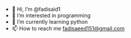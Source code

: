 - 👋 Hi, I’m @fadisaid1
- 👀 I’m interested in programming
- 🌱 I’m currently learning python
- 📫 How to reach me fadisaeed151@gmail.com

<!---
fadisaid1/fadisaid1 is a ✨ special ✨ repository because its `README.md` (this file) appears on your GitHub profile.
You can click the Preview link to take a look at your changes.
--->
